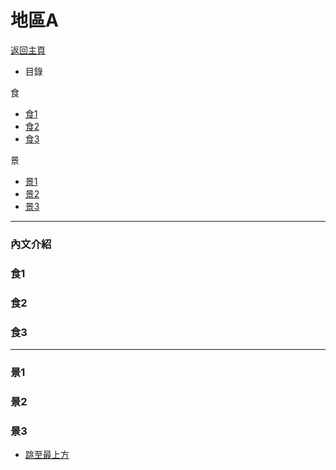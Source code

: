 # 地區A
[返回主頁](../Readme.md)
* 目錄


食
- [食1](#食1)
- [食2](#食2)
- [食3](#食3)

景
- [景1](#景1)
- [景2](#景2)
- [景3](#景3)
---

### 內文介紹

### 食1

### 食2

### 食3

---

### 景1

### 景2

### 景3


- [跳至最上方](#地區A)
